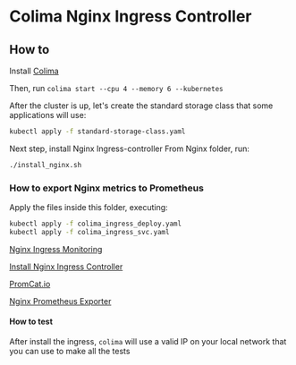 # Colima Nginx Ingress Controller

## How to

Install [Colima](https://github.com/abiosoft/colima)

Then, run `colima start --cpu 4 --memory 6 --kubernetes`

After the cluster is up, let's create the standard storage class that some applications will use:

```sh
kubectl apply -f standard-storage-class.yaml
```

Next step, install Nginx Ingress-controller
From Nginx folder, run:

```sh
./install_nginx.sh
```

### How to export Nginx metrics to Prometheus

Apply the files inside this folder, executing:

```sh
kubectl apply -f colima_ingress_deploy.yaml
kubectl apply -f colima_ingress_svc.yaml
```

[Nginx Ingress Monitoring](https://kubernetes.github.io/ingress-nginx/user-guide/monitoring/)

[Install Nginx Ingress Controller](https://kubernetes.github.io/ingress-nginx/deploy/)

[PromCat.io](https://promcat.io/apps/nginx)

[Nginx Prometheus Exporter](https://github.com/nginxinc/nginx-prometheus-exporter)

#### How to test

After install the ingress, `colima` will use a valid IP on your local network that you can use to make all the tests
